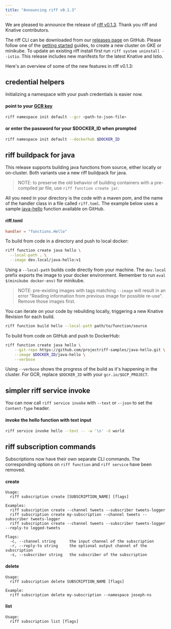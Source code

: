 ```yaml
---
title: "Announcing riff v0.1.3"
---
```


We are pleased to announce the release of [riff v0.1.3](https://github.com/projectriff/riff/releases/tag/v0.1.3). Thank you riff and Knative contributors.

The riff CLI can be downloaded from our [releases page](https://github.com/projectriff/riff/releases/tag/v0.1.3) on GitHub. Please follow one of the [getting started](/docs) guides, to create a new cluster on GKE or minikube. To update an existing riff install first run `riff system uninstall --istio`. This release includes new manifests for the latest Knative and Istio.

Here's an overview of some of the new features in riff v0.1.3:

## credential helpers
Initializing a namespace with your push credentials is easier now. 

#### point to your [GCR key](/docs/getting-started-with-knative-riff-on-gke/#create-a-kubernetes-secret-for-pushing-images-to-gcr)
```sh
riff namespace init default --gcr <path-to-json-file>
```

#### or enter the password for your $DOCKER_ID when prompted
```sh
riff namespace init default --dockerhub $DOCKER_ID
```

## riff buildpack for java
This release supports building java functions from source, either locally or on-cluster. Both variants use a new riff buildpack for java. 

> NOTE: to preserve the old behavior of building containers with a pre-compiled jar file, use `riff function create jar`. 

All you need in your directory is the code with a maven pom, and the name of the handler class in a file called `riff.toml`. The example below uses a sample [java-hello](https://github.com/projectriff-samples/java-hello) function available on GitHub.

#### riff.toml
```toml
handler = "functions.Hello"
```

To build from code in a directory and push to local docker:

```sh
riff function create java hello \
  --local-path . \
  --image dev.local/java-hello:v1
```
Using a `--local-path` builds code directly from your machine. The `dev.local` prefix exports the image to your docker environment. Remember to run `eval $(minikube docker-env)` for minikube.


> NOTE: pre-existing images with tags matching `--image` will result in an error "Reading information from previous image for possible re-use". Remove those images first.

You can iterate on your code by rebuilding locally, triggering a new Knative Revision for each build.
```sh
riff function build hello --local-path path/to/function/source
```
To build from code on GitHub and push to DockerHub: 
```sh
riff function create java hello \
    --git-repo https://github.com/projectriff-samples/java-hello.git \
    --image $DOCKER_ID/java-hello \
    --verbose
```
Using `--verbose` shows the progress of the build as it's happening in the cluster. For GCR, replace `$DOCKER_ID` with your `gcr.io/$GCP_PROJECT`. 

## simpler riff service invoke 
You can now call `riff service invoke` with `--text` or `--json` to set the `Content-Type` header.

#### invoke the hello function with text input
```sh
riff service invoke hello --text -- -w '\n' -d world
```

## riff subscription commands
Subscriptions now have their own separate CLI commands. The corresponding options on `riff function` and `riff service` have been removed.

#### create
```
Usage:
  riff subscription create [SUBSCRIPTION_NAME] [flags]

Examples:
  riff subscription create --channel tweets --subscriber tweets-logger
  riff subscription create my-subscription --channel tweets --subscriber tweets-logger
  riff subscription create --channel tweets --subscriber tweets-logger --reply-to logged-tweets

Flags:
  -c, --channel string      the input channel of the subscription
  -r, --reply-to string     the optional output channel of the subscription
  -s, --subscriber string   the subscriber of the subscription
```

#### delete
```
Usage:
  riff subscription delete SUBSCRIPTION_NAME [flags]

Example:
  riff subscription delete my-subscription --namespace joseph-ns
```

#### list
```
Usage:
  riff subscription list [flags]
```